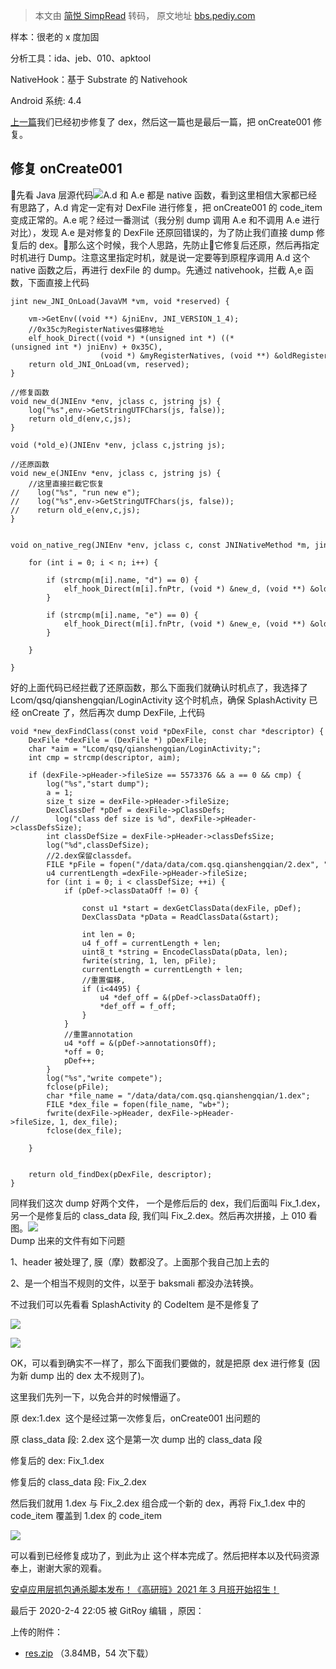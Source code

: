 > 本文由 [简悦 SimpRead](http://ksria.com/simpread/) 转码， 原文地址 [bbs.pediy.com](https://bbs.pediy.com/thread-257510.htm)

样本：很老的 x 度加固

分析工具：ida、jeb、010、apktool  

NativeHook：基于 Substrate 的 Nativehook

Android 系统: 4.4

[上一篇](https://bbs.pediy.com/thread-257474.htm)我们已经初步修复了 dex，然后这一篇也是最后一篇，把 onCreate001 修复。

修复 onCreate001
--------------

先看 Java 层源代码![](https://bbs.pediy.com/upload/attach/202002/762912_HV5RF8WXPJH48FV.png)A.d 和 A.e 都是 native 函数，看到这里相信大家都已经有思路了，A.d 肯定一定有对 DexFile 进行修复，把 onCreate001 的 code_item 变成正常的。A.e 呢？经过一番测试（我分别 dump 调用 A.e 和不调用 A.e 进行对比），发现 A.e 是对修复的 DexFile 还原回错误的，为了防止我们直接 dump 修复后的 dex。那么这个时候，我个人思路，先防止它修复后还原，然后再指定时机进行 Dump。注意这里指定时机，就是说一定要等到原程序调用 A.d 这个 native 函数之后，再进行 dexFile 的 dump。先通过 nativehook，拦截 A,e 函数，下面直接上代码

```
jint new_JNI_OnLoad(JavaVM *vm, void *reserved) {
 
    vm->GetEnv((void **) &jniEnv, JNI_VERSION_1_4);
    //0x35c为RegisterNatives偏移地址
    elf_hook_Direct((void *) *(unsigned int *) ((*(unsigned int *) jniEnv) + 0x35C),
                    (void *) &myRegisterNatives, (void **) &oldRegisterNatives);
    return old_JNI_OnLoad(vm, reserved);
}

```

  

```
//修复函数
void new_d(JNIEnv *env, jclass c, jstring js) {
    log("%s",env->GetStringUTFChars(js, false));
    return old_d(env,c,js);
}
 
void (*old_e)(JNIEnv *env, jclass c,jstring js);
 
//还原函数
void new_e(JNIEnv *env, jclass c, jstring js) {
    //这里直接拦截它恢复
//    log("%s", "run new e");
//    log("%s",env->GetStringUTFChars(js, false));
//    return old_e(env,c,js);
}
 
 
void on_native_reg(JNIEnv *env, jclass c, const JNINativeMethod *m, jint n) {
 
    for (int i = 0; i < n; i++) {
 
        if (strcmp(m[i].name, "d") == 0) {
            elf_hook_Direct(m[i].fnPtr, (void *) &new_d, (void **) &old_d);
        }
 
        if (strcmp(m[i].name, "e") == 0) {
            elf_hook_Direct(m[i].fnPtr, (void *) &new_e, (void **) &old_e);
        }
 
    }
 
}

```

  
好的上面代码已经拦截了还原函数，那么下面我们就确认时机点了，我选择了 Lcom/qsq/qianshengqian/LoginActivity 这个时机点，确保 SplashActivity 已经 onCreate 了，然后再次 dump DexFile, 上代码

```
void *new_dexFindClass(const void *pDexFile, const char *descriptor) {
    DexFile *dexFile = (DexFile *) pDexFile;
    char *aim = "Lcom/qsq/qianshengqian/LoginActivity;";
    int cmp = strcmp(descriptor, aim);
 
    if (dexFile->pHeader->fileSize == 5573376 && a == 0 && cmp) {
        log("%s","start dump");
        a = 1;
        size_t size = dexFile->pHeader->fileSize;
        DexClassDef *pDef = dexFile->pClassDefs;
//        log("class def size is %d", dexFile->pHeader->classDefsSize);
        int classDefSize = dexFile->pHeader->classDefsSize;
        log("%d",classDefSize);
        //2.dex保留classdef。
        FILE *pFile = fopen("/data/data/com.qsq.qianshengqian/2.dex", "wb+");
        u4 currentLength =dexFile->pHeader->fileSize;
        for (int i = 0; i < classDefSize; ++i) {
            if (pDef->classDataOff != 0) {
 
                const u1 *start = dexGetClassData(dexFile, pDef);
                DexClassData *pData = ReadClassData(&start);
 
                int len = 0;
                u4 f_off = currentLength + len;
                uint8_t *string = EncodeClassData(pData, len);
                fwrite(string, 1, len, pFile);
                currentLength = currentLength + len;
                //重置偏移,
                if (i<4495) {
                    u4 *def_off = &(pDef->classDataOff);
                    *def_off = f_off;
                }
            }
            //重置annotation
            u4 *off = &(pDef->annotationsOff);
            *off = 0;
            pDef++;
        }
        log("%s","write compete");
        fclose(pFile);
        char *file_name = "/data/data/com.qsq.qianshengqian/1.dex";
        FILE *dex_file = fopen(file_name, "wb+");
        fwrite(dexFile->pHeader, dexFile->pHeader->fileSize, 1, dex_file);
        fclose(dex_file);
 
    }
 
 
    return old_findDex(pDexFile, descriptor);
}

```

  
同样我们这次 dump 好两个文件， 一个是修后后的 dex，我们后面叫 Fix_1.dex，另一个是修复后的 class_data 段, 我们叫 Fix_2.dex。然后再次拼接，上 010 看图。![](https://bbs.pediy.com/upload/attach/202002/762912_UGY8T9N8MJYVSTY.png)  
Dump 出来的文件有如下问题

1、header 被处理了, 膜（摩）数都没了。上面那个我自己加上去的

2、是一个相当不规则的文件，以至于 baksmali 都没办法转换。

不过我们可以先看看 SplashActivity 的 CodeItem 是不是修复了

![](https://bbs.pediy.com/upload/attach/202002/762912_P9GZJCXWK9HYVFW.png)  

![](https://bbs.pediy.com/upload/attach/202002/762912_2G8WF6W3UBBYKC2.png)  

OK，可以看到确实不一样了，那么下面我们要做的，就是把原 dex 进行修复 (因为新 dump 出的 dex 太不规则了)。  

这里我们先列一下，以免合并的时候懵逼了。

原 dex:1.dex  这个是经过第一次修复后，onCreate001 出问题的

原 class_data 段: 2.dex 这个是第一次 dump 出的 class_data 段

修复后的 dex: Fix_1.dex

修复后的 class_data 段: Fix_2.dex 

然后我们就用 1.dex 与 Fix_2.dex 组合成一个新的 dex，再将 Fix_1.dex 中的 code_item 覆盖到 1.dex 的 code_item

![](https://bbs.pediy.com/upload/attach/202002/762912_3KPUTQGR7QME5A6.png)  

  
可以看到已经修复成功了，到此为止 这个样本完成了。然后把样本以及代码资源奉上，谢谢大家的观看。

[安卓应用层抓包通杀脚本发布！《高研班》2021 年 3 月班开始招生！](https://bbs.pediy.com/thread-264283.htm)

最后于 2020-2-4 22:05 被 GitRoy 编辑 ，原因：

上传的附件：

*   [res.zip](javascript:void(0)) （3.84MB，54 次下载）